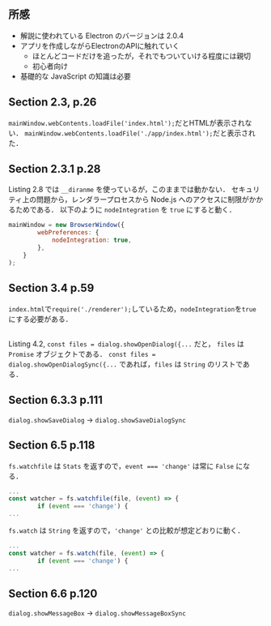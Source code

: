 ## 所感
- 解説に使われている Electron のバージョンは 2.0.4
- アプリを作成しながらElectronのAPIに触れていく
    - ほとんどコードだけを追ったが，それでもついていける程度には親切
    - 初心者向け
- 基礎的な JavaScript の知識は必要

## Section 2.3, p.26
`mainWindow.webContents.loadFile('index.html');`だとHTMLが表示されない．
`mainWindow.webContents.loadFile('./app/index.html');`だと表示された．

## Section 2.3.1 p.28
Listing 2.8 では `__diranme` を使っているが，このままでは動かない．
セキュリティ上の問題から，レンダラープロセスから Node.js へのアクセスに制限がかかるためである．
以下のように `nodeIntegration` を `true` にすると動く．
```javascript
mainWindow = new BrowserWindow({
        webPreferences: {
            nodeIntegration: true,
        },
    }
);
```

## Section 3.4 p.59
`index.html`で`require('./renderer');`しているため，`nodeIntegration`を`true`にする必要がある．


## 
Listing 4.2, `const files = dialog.showOpenDialog({...` だと， `files` は `Promise` オブジェクトである．
`const files = dialog.showOpenDialogSync({...` であれば，`files` は `String` のリストである．

## Section 6.3.3 p.111
`dialog.showSaveDialog` -> `dialog.showSaveDialogSync`

## Section 6.5 p.118
`fs.watchfile` は `Stats` を返すので，`event === 'change'` は常に `False` になる．
```javascript
...
const watcher = fs.watchfile(file, (event) => {
        if (event === 'change') {
...
```

`fs.watch` は `String` を返すので，`'change'` との比較が想定どおりに動く．
```javascript
...
const watcher = fs.watch(file, (event) => {
        if (event === 'change') {
...
```

## Section 6.6 p.120
`dialog.showMessageBox` -> `dialog.showMessageBoxSync`
